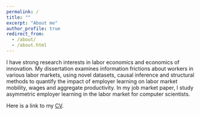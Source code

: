 ```yaml
---
permalink: /
title: ""
excerpt: "About me"
author_profile: true
redirect_from: 
  - /about/
  - /about.html
---
```


I have strong research interests in labor economics and economics of innovation. My dissertation examines information frictions about workers in various labor markets, using novel datasets, causal inference and structural methods to quantify the impact of employer learning on labor market mobility, wages and aggregate productivity. In my job market paper, I study asymmetric employer learning in the labor market for computer scientists. 

Here is a link to my [CV](/files/AW_CV_Aug2023.pdf). 
